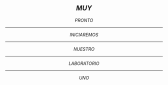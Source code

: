 
$$
MUY
$$
---


$$ PRONTO $$

---

$$ INICIAREMOS $$

---

$$ NUESTRO $$

---

$$ LABORATORIO $$

---

$$ UNO $$
